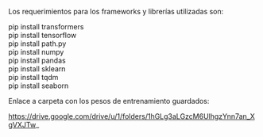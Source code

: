Los requerimientos para los frameworks y librerías utilizadas son:

pip install transformers <br>
pip install tensorflow <br>
pip install path.py <br>
pip install numpy <br>
pip install pandas <br>
pip install sklearn <br>
pip install tqdm <br>
pip install seaborn <br>

Enlace a carpeta con los pesos de entrenamiento guardados:

https://drive.google.com/drive/u/1/folders/1hGLg3aLGzcM6UlhgzYnn7an_XgVXJTw_ 
